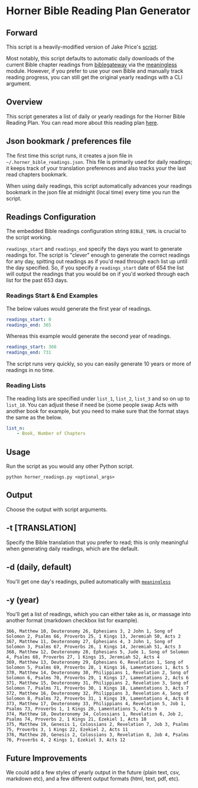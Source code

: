 # Horner Bible Reading Plan Generator

## Forward

This script is a heavily-modified version of Jake Price's [script](https://github.com/jakeprice-me/horner-bible-reading-plan-generator).

Most notably, this script defaults to automatic daily downloads of the current Bible chapter readings from [biblegateway](https://biblegateway.com) via the [meaningless](https://pypi.org/project/meaningless/) module.  However, if you prefer to use your own Bible and manually track reading progress, you can still get the original yearly readings with a CLI argument.

## Overview

This script generates a list of daily or yearly readings for the Horner Bible Reading Plan. You can read more about this reading plan [here](./horner_bible_reading_plan.pdf). 

## Json bookmark / preferences file

The first time this script runs, it creates a json file in `~/.horner_bible_readings.json`.  This file is primarily used for daily readings; it keeps track of your translation preferences and also tracks your the last read chapters bookmark.

When using daily readings, this script automatically advances your readings bookmark in the json file at midnight (local time) every time you run the script.

## Readings Configuration

The embedded Bible readings configuration string `BIBLE_YAML` is crucial to the script working. 

`readings_start` and `readings_end` specify the days you want to generate readings for. The script is "clever" enough to generate the correct readings for any day, spitting out readings as if you'd read through each list up until the day specified. So, if you specify a `readings_start` date of 654 the list will output the readings that you would be on if you'd worked through each list for the past 653 days.

### Readings Start & End Examples

The below values would generate the first year of readings.

```yaml
readings_start: 0
readings_end: 365
```

Whereas this example would generate the second year of readings.

```yaml
readings_start: 366
readings_end: 731
```

The script runs very quickly, so you can easily generate 10 years or more of readings in no time.

### Reading Lists

The reading lists are specified under `list_1`, `list_2`, `list_3` and so on up to `list_10`. You can adjust these if need be (some people swap Acts with another book for example, but you need to make sure that the format stays the same as the below.

```yaml
list_n:
    - Book, Number of Chapters
```

## Usage

Run the script as you would any other Python script.

```shell
python horner_readings.py <optional_args>
```

## Output

Choose the output with script arguments.

## -t [TRANSLATION]

Specify the Bible translation that you prefer to read; this is only meaningful when generating daily readings, which are the default.

## -d (daily, default)

You'll get one day's readings, pulled automatically with [`meaningless`](https://pypi.org/project/meaningless/)

## -y (year)

You'll get a list of readings, which you can either take as is, or massage into another format (markdown checkbox list for example).

```
366, Matthew 10, Deuteronomy 26, Ephesians 3, 2 John 1, Song of Solomon 2, Psalms 66, Proverbs 25, 1 Kings 13, Jeremiah 50, Acts 2
367, Matthew 11, Deuteronomy 27, Ephesians 4, 3 John 1, Song of Solomon 3, Psalms 67, Proverbs 26, 1 Kings 14, Jeremiah 51, Acts 3
368, Matthew 12, Deuteronomy 28, Ephesians 5, Jude 1, Song of Solomon 4, Psalms 68, Proverbs 27, 1 Kings 15, Jeremiah 52, Acts 4
369, Matthew 13, Deuteronomy 29, Ephesians 6, Revelation 1, Song of Solomon 5, Psalms 69, Proverbs 28, 1 Kings 16, Lamentations 1, Acts 5
370, Matthew 14, Deuteronomy 30, Philippians 1, Revelation 2, Song of Solomon 6, Psalms 70, Proverbs 29, 1 Kings 17, Lamentations 2, Acts 6
371, Matthew 15, Deuteronomy 31, Philippians 2, Revelation 3, Song of Solomon 7, Psalms 71, Proverbs 30, 1 Kings 18, Lamentations 3, Acts 7
372, Matthew 16, Deuteronomy 32, Philippians 3, Revelation 4, Song of Solomon 8, Psalms 72, Proverbs 31, 1 Kings 19, Lamentations 4, Acts 8
373, Matthew 17, Deuteronomy 33, Philippians 4, Revelation 5, Job 1, Psalms 73, Proverbs 1, 1 Kings 20, Lamentations 5, Acts 9
374, Matthew 18, Deuteronomy 34, Colossians 1, Revelation 6, Job 2, Psalms 74, Proverbs 2, 1 Kings 21, Ezekiel 1, Acts 10
375, Matthew 19, Genesis 1, Colossians 2, Revelation 7, Job 3, Psalms 75, Proverbs 3, 1 Kings 22, Ezekiel 2, Acts 11
376, Matthew 20, Genesis 2, Colossians 3, Revelation 8, Job 4, Psalms 76, Proverbs 4, 2 Kings 1, Ezekiel 3, Acts 12
```

## Future Improvements

We could add a few styles of yearly output in the future (plain text, csv, markdown etc), and a few different output formats (html, text, pdf, etc).


